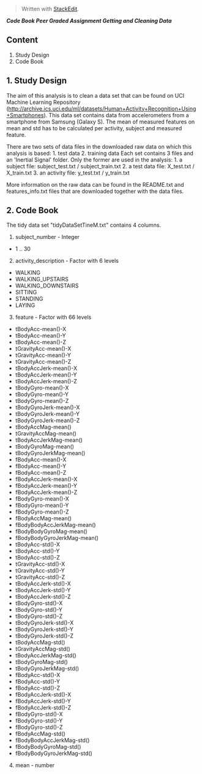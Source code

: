 ﻿


> Written with [StackEdit](https://stackedit.io/).

***Code Book Peer Graded Assignment Getting and Cleaning Data***

**Content**
-----------
 1. Study Design
 2. Code Book

**1. Study Design**
-------------------
The aim of this analysis is to clean a data set that can be found on UCI Machine Learning Repository (http://archive.ics.uci.edu/ml/datasets/Human+Activity+Recognition+Using+Smartphones). This data set contains data from accelerometers from a smartphone from Samsung (Galaxy S). The mean of measured features on mean and std has to be calculated per activity, subject and measured feature.  

There are two sets of data files in the downloaded raw data on which this analysis is based:
		 1. test data
		 2. training data
Each set contains 3 files and an 'Inertial Signal' folder.  Only the former are used in the analysis:
		 1. a subject file: subject_test.txt / subject_train.txt
		 2. a test data file: X_test.txt / X_train.txt
		 3. an activity file: y_test.txt / y_train.txt 

More information on the raw data can be found in the README.txt and features_info.txt files that are downloaded together with the data files.

**2. Code Book**
----------------
The tidy data set "tidyDataSetTineM.txt" contains 4 columns.

1. subject_number - Integer

- 1 .. 30

 2. activity_description - Factor with 6 levels

 - WALKING
 - WALKING_UPSTAIRS
 - WALKING_DOWNSTAIRS
 - SITTING
 - STANDING
 - LAYING	
			
 3. feature - Factor with 66 levels

 - tBodyAcc-mean()-X
 - tBodyAcc-mean()-Y
 - tBodyAcc-mean()-Z
 - tGravityAcc-mean()-X
 - tGravityAcc-mean()-Y
 - tGravityAcc-mean()-Z
 - tBodyAccJerk-mean()-X
 - tBodyAccJerk-mean()-Y
 - tBodyAccJerk-mean()-Z
 - tBodyGyro-mean()-X
 - tBodyGyro-mean()-Y
 - tBodyGyro-mean()-Z
 - tBodyGyroJerk-mean()-X
 - tBodyGyroJerk-mean()-Y
 - tBodyGyroJerk-mean()-Z
 - tBodyAccMag-mean()
 - tGravityAccMag-mean()
 -  tBodyAccJerkMag-mean()
 - tBodyGyroMag-mean()
 - tBodyGyroJerkMag-mean()
 - fBodyAcc-mean()-X
 - fBodyAcc-mean()-Y
 - fBodyAcc-mean()-Z
 - fBodyAccJerk-mean()-X
 - fBodyAccJerk-mean()-Y
 - fBodyAccJerk-mean()-Z
 - fBodyGyro-mean()-X
 - fBodyGyro-mean()-Y
 - fBodyGyro-mean()-Z
 - fBodyAccMag-mean()
 - fBodyBodyAccJerkMag-mean()
 - fBodyBodyGyroMag-mean()
 - fBodyBodyGyroJerkMag-mean()
 - tBodyAcc-std()-X
 - tBodyAcc-std()-Y
 - tBodyAcc-std()-Z
 - tGravityAcc-std()-X
 - tGravityAcc-std()-Y
 - tGravityAcc-std()-Z
 - tBodyAccJerk-std()-X
 - tBodyAccJerk-std()-Y
 - tBodyAccJerk-std()-Z
 - tBodyGyro-std()-X
 - tBodyGyro-std()-Y
 - tBodyGyro-std()-Z
 - tBodyGyroJerk-std()-X
 - tBodyGyroJerk-std()-Y
 - tBodyGyroJerk-std()-Z
 - tBodyAccMag-std()
 - tGravityAccMag-std()
 - tBodyAccJerkMag-std()
 - tBodyGyroMag-std()
 - tBodyGyroJerkMag-std()
 - fBodyAcc-std()-X
 - fBodyAcc-std()-Y
 - fBodyAcc-std()-Z
 - fBodyAccJerk-std()-X
 - fBodyAccJerk-std()-Y
 - fBodyAccJerk-std()-Z
 - fBodyGyro-std()-X
 - fBodyGyro-std()-Y
 - fBodyGyro-std()-Z
 - fBodyAccMag-std()
 - fBodyBodyAccJerkMag-std()
 - fBodyBodyGyroMag-std()
 - fBodyBodyGyroJerkMag-std()

4. mean - number

